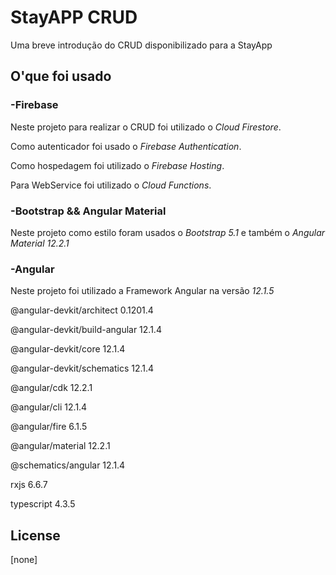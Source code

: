 # StayAPP CRUD

Uma breve introdução do CRUD disponibilizado para a StayApp

## O'que foi usado

### -Firebase 
Neste projeto para realizar o CRUD foi utilizado o *Cloud Firestore*.
 
Como autenticador foi usado o *Firebase Authentication*.

Como hospedagem foi utilizado o *Firebase Hosting*.

Para WebService foi utilizado o *Cloud Functions*.

### -Bootstrap && Angular Material
Neste projeto como estilo foram usados o *Bootstrap 5.1* e também o *Angular Material 12.2.1*

### -Angular
Neste projeto foi utilizado a Framework Angular na versão  *12.1.5*

@angular-devkit/architect       0.1201.4

@angular-devkit/build-angular   12.1.4 

@angular-devkit/core            12.1.4

@angular-devkit/schematics      12.1.4

@angular/cdk                    12.2.1

@angular/cli                    12.1.4

@angular/fire                   6.1.5

@angular/material               12.2.1

@schematics/angular             12.1.4

rxjs                            6.6.7

typescript                      4.3.5



## License
[none]
